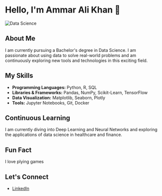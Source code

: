 # Hello, I'm Ammar Ali Khan 👋

![Data Science](https://img.shields.io/badge/Data-Science-blue)

## About Me

I am currently pursuing a Bachelor's degree in Data Science. I am passionate about using data to solve real-world problems and am continuously exploring new tools and technologies in this exciting field.

## My Skills

- **Programming Languages:** Python, R, SQL
- **Libraries & Frameworks:** Pandas, NumPy, Scikit-Learn, TensorFlow
- **Data Visualization:** Matplotlib, Seaborn, Plotly
- **Tools:** Jupyter Notebooks, Git, Docker


## Continuous Learning

I am currently diving into Deep Learning and Neural Networks and exploring the applications of data science in healthcare and finance.

## Fun Fact

I love plying games

## Let's Connect

- [LinkedIn](https://www.linkedin.com/in/ali-khan-872191249?utm_source=share&utm_campaign=share_via&utm_content=profile&utm_medium=android_app)

